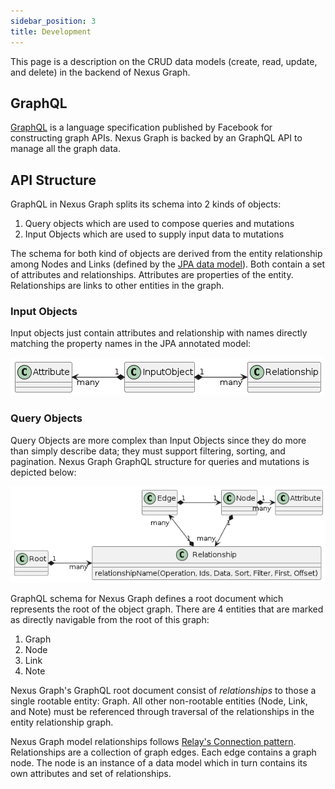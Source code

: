 ```yaml
---
sidebar_position: 3
title: Development
---
```


This page is a description on the CRUD data models (create, read, update, and delete) in the backend of Nexus Graph.

GraphQL
-------

[GraphQL] is a language specification published by Facebook for constructing graph APIs. Nexus Graph is backed by an
GraphQL API to manage all the graph data.

API Structure
-------------

GraphQL in Nexus Graph splits its schema into 2 kinds of objects:

1. Query objects which are used to compose queries and mutations
2. Input Objects which are used to supply input data to mutations

The schema for both kind of objects are derived from the entity relationship among Nodes and Links (defined by the
[JPA data model]). Both contain a set of attributes and relationships. Attributes are properties of the entity.
Relationships are links to other entities in the graph.

### Input Objects

Input objects just contain attributes and relationship with names directly matching the property names in the JPA
annotated model:

![Error loading input-objects.png](./img/input-objects.png)

### Query Objects

Query Objects are more complex than Input Objects since they do more than simply describe data; they must support
filtering, sorting, and pagination. Nexus Graph GraphQL structure for queries and mutations is depicted below:

![Error loading query-objects.png](./img/query-objects.png)

GraphQL schema for Nexus Graph defines a root document which represents the root of the object graph. There are 4
entities that are marked as directly navigable from the root of this graph:

1. Graph
2. Node
3. Link
4. Note

Nexus Graph's GraphQL root document consist of _relationships_ to those a single rootable entity: Graph. All other
non-rootable entities (Node, Link, and Note) must be referenced through traversal of the relationships in the entity
relationship graph.

Nexus Graph model relationships follows [Relay's Connection pattern].  Relationships are a collection of graph edges.
Each edge contains a graph node. The node is an instance of a data model which in turn contains its own attributes and
set of relationships.

[GraphQL]: https://graphql.org/
[JPA data model]: https://download.oracle.com/otn-pub/jcp/persistence-2_1-fr-eval-spec/JavaPersistence.pdf?AuthParam=1719199826_ee6dd88167d33fe7e52533421c072552
[Relay's Connection pattern]: http://graphql.org/learn/pagination/
